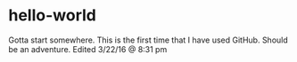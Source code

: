# hello-world
Gotta start somewhere. 
This is the first time that I have used GitHub.  Should be an adventure. 
Edited 3/22/16 @ 8:31 pm
